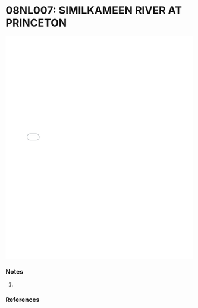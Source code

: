 # 08NL007: SIMILKAMEEN RIVER AT PRINCETON

<iframe src="/distribution_estimation/_static/stations/08NL007_fdc.html" width="100%" height="600" frameborder="0"></iframe>

### Notes
1. 

### References

